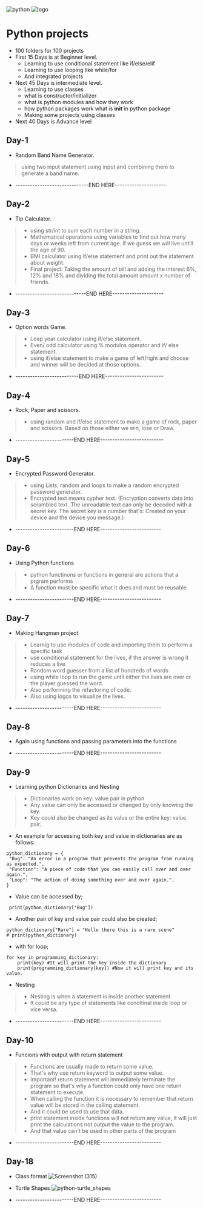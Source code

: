 ![python](https://user-images.githubusercontent.com/94203408/172702543-af1cd6c7-6ebb-4a9a-9e73-b4bfb2d38196.png)
![logo](https://user-images.githubusercontent.com/94203408/172690925-d9661a52-daa5-4534-9074-c3d577f73f6d.png)







# Python projects


- 100 folders for 100 projects
- First 15 Days is at Beginner level.
  - Learning to use conditional statement like if/else/elif
  - Learning to use looping like while/for
  - And integrated projects
- Next 45 Days is intermediate level. 
  - Learning to use classes
  - what is constructor/initializer
  - what is python modules and how they work
  - how python packages work what is __init__ in python package
  - Making some projects using classes
 - Next 40 Days is Advance level

## Day-1
- Random Band Name Generator.
> using two input statement using input and combining them to generate a band name.
- ------------------------------END HERE---------------------

## Day-2
- Tip Calculator.
> - using str/int to sum each number in a string.
> - Mathematical operations using variables to find out how many days or weeks left from current age. if we guess we will live untill the age of 90.
> - BMI calculator using if/else statement and print out the statement about weight.
> - Final project: Taking the amount of bill and adding the interest 6%, 12% and 18% and dividing the total amount amount x number of friends.
- -----------------------------END HERE---------------------

## Day-3
- Option words Game.
> - Leap year calculator using if/else statement.
> - Even/ odd calculator using % modulos operator and if/ else statement.
> - using if/else statement to make a game of left/right and choose and winner will be decided at those options. 
- --------------------------END HERE------------------------

## Day-4
- Rock, Paper and scissors.
> - using random and if/else statement to make a game of rock, paper and scissors. Based on those either we win, lose or Draw.
- ------------------------END HERE--------------------------

## Day-5
- Encrypted Password Generator.
> - using Lists, random and loops to make a random encrypted password generator.
> - Encrypted text means cypher text. (Encryption converts data into scrambled text. The unreadable text can only be decoded with a secret key. The secret key is a number that's: Created on your device and the device you message.)

- ------------------------END HERE-------------------------

## Day-6
- Using Python functions
> - python functinons or functions in general are actions that a prgram performs
> - A function must be specific what it does and must be reusable

- ------------------------END HERE-------------------------
## Day-7
- Making Hangman project
> - Learnig to use modules of code and importing them to perform a specific task
> - use conditional statement for the lives, if the answer is wrong it reduces a live
> - Random word guesser from a list of hundreds of words
> - using while loop to run the game until either the lives are over or the player guessed the word.
> - Also performing the refactoring of code.
> - Also using logos to visualize the lives.

- ------------------------END HERE-------------------------
## Day-8
- Again using functions and passing parameters into the functions

- ------------------------END HERE-------------------------
## Day-9
- Learning python Dictionaries and Nesting
> - Dictionaries work on key: value pair in python
> - Any value can only be accessed or changed by only knowing the key.
> - Key could also be changed as its value or the entire key: value pair.

- An example for accessing both key and value in dictionaries are as follows:
```
python_dictionary = {
 "Bug": "An error in a program that prevents the program from running as expected.",
 "Function": "A piece of code that you can easily call over and over again.",
 "Loop": "The action of doing something over and over again.",
}
```
- Value can be accessed by;
```
 print(python_dictionary["Bug"])
```
- Another pair of key and value pair could also be created;
```
python_dictionary["Rare"] = "Hello there this is a rare scene"
# print(python_dictionary)
```
- with for loop;
```
for key in programming_dictionary:
    print(key) #It will print the key inside the dictionary
    print(programming_dictionary[key]) #Now it will print key and its value.

```
- Nesting
> - Nesting is when a statement is inside another statement. 
> - It could be any type of statements like conditinal inside loop or vice versa.
- ------------------------END HERE-------------------------

## Day-10
- Funcions with output with return statement
> - Functions are usually made to return some value.
> - That's why use return keyword to output some value.
> - Important! return statement will immediately terminate the program so that's why a function could only have one return statement to execute.
>  - When calling the function it is necessary to remember that return value will be stored in the calling statement.
>  - And it could be used to use that data.
>  - print statement inside functions will not return any value, it will just print the calculations not output the value to the program.
>  - And that value can't be used in other parts of the program

- ------------------------END HERE-------------------------

## Day-18
- Class format
![Screenshot (315)](https://user-images.githubusercontent.com/94203408/170647658-e0477e16-cc51-4526-a8bc-6c030275c0eb.png)

- Turtle Shapes
![python-turtle_shapes](https://user-images.githubusercontent.com/94203408/172806850-59a088f3-9e41-4d9c-aa49-eaf79510ad70.png)

- ------------------------END HERE-------------------------

